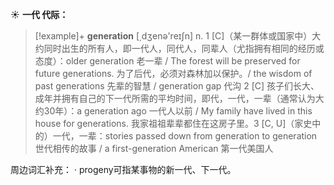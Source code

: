 ☀ <span class="category">**一代 代际：**</span>
>[!example]+ <span class="vocabulary">**generation**</span> [͵dӡenə'reɪʃn] 
> <span class="definition">n. 1 [C]（某一群体或国家中）大约同时出生的所有人，即一代人，同代人，同辈人（尤指拥有相同的经历或态度）：</span>older generation 老一辈 / The forest will be preserved for future generations. 为了后代，必须对森林加以保护。/ the wisdom of past generations 先辈的智慧 / generation gap 代沟 <span class="definition">2 [C] 孩子们长大、成年并拥有自己的下一代所需的平均时间，即代，一代，一辈（通常认为大约30年）：</span>a generation ago 一代人以前 / My family have lived in this house for generations. 我家祖祖辈辈都住在这房子里。<span class="definition">3 [C, U]（家史中的）一代，一辈：</span>stories passed down from generation to generation 世代相传的故事 / a first-generation American 第一代美国人

周边词汇补充：
· progeny可指某事物的新一代、下一代。